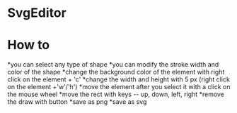 # SvgEditor

# How to

*you can select any type of shape
*you can modify the stroke width and color of the shape
*change the background color of the element with right click on the element + 'c'
*change the width and height with 5 px (right click on the element +'w'/'h')
*move the element after you select it with a click on the mouse wheel
*move the rect with keys -- up, down, left, right
*remove the draw with button
*save as png
*save as svg
